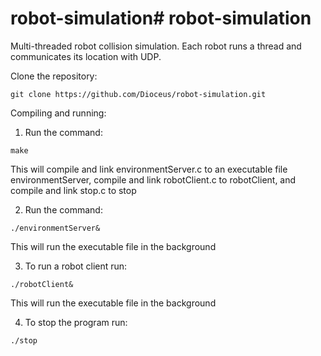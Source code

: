 # robot-simulation# robot-simulation

Multi-threaded robot collision simulation. Each robot runs a thread and communicates its location with UDP. 

Clone the repository: 
```
git clone https://github.com/Dioceus/robot-simulation.git
```
Compiling and running:

1) Run the command: 
```
make 
```
This will compile and link environmentServer.c to an executable file environmentServer, compile and link robotClient.c to robotClient, and compile and link stop.c to stop

2) Run the command: 
```
./environmentServer&
```
This will run the executable file in the background

3) To run a robot client run: 
```
./robotClient&
```
This will run the executable file in the background

4) To stop the program run: 
```
./stop
```
